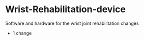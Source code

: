 # Wrist-Rehabilitation-device
Software and hardware for the wrist joint rehabilitation
changes

+ 1 change
